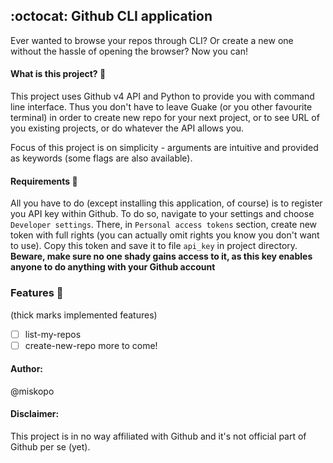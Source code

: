 ## :octocat: Github CLI application

Ever wanted to browse your repos through CLI? Or create a new one without the hassle of opening the browser? Now you can!

#### What is this project? :camel:
This project uses Github v4 API and Python to provide you with command line interface. Thus you don't have to leave Guake (or you other favourite terminal) in order to
create new repo for your next project, or to see URL of you existing projects, or do whatever the API allows you.

Focus of this project is on simplicity - arguments are intuitive and provided as keywords (some flags are also available).

#### Requirements :rocket:
All you have to do (except installing this application, of course) is to register you API key within Github. To do so, navigate to your settings and choose `Developer settings`.
There, in `Personal access tokens` section, create new token with full rights (you can actually omit rights you know you don't want to use). Copy this token and save it to file 
`api_key` in project directory. **Beware, make sure no one shady gains access to it, as this key enables anyone to do anything with your Github account**

### Features :construction:
(thick marks implemented features)
- [ ] list-my-repos
- [ ] create-new-repo
more to come!

#### Author:
@miskopo

#### Disclaimer:
This project is in no way affiliated with Github and it's not official part of Github per se (yet).
